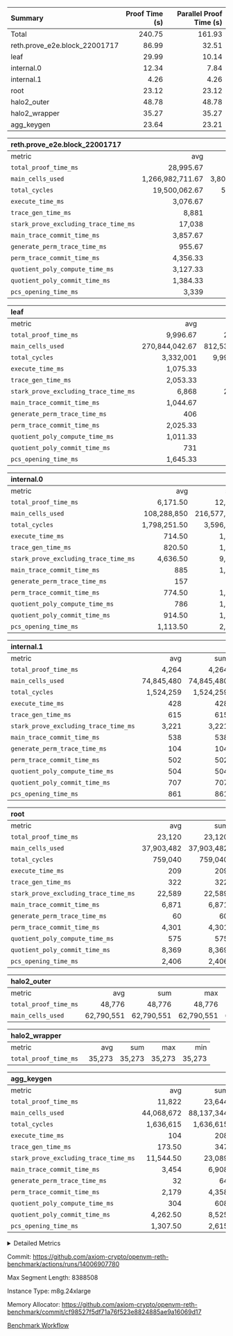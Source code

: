 | Summary | Proof Time (s) | Parallel Proof Time (s) |
|:---|---:|---:|
| Total |  240.75 |  161.93 |
| reth.prove_e2e.block_22001717 |  86.99 |  32.51 |
| leaf |  29.99 |  10.14 |
| internal.0 |  12.34 |  7.84 |
| internal.1 |  4.26 |  4.26 |
| root |  23.12 |  23.12 |
| halo2_outer |  48.78 |  48.78 |
| halo2_wrapper |  35.27 |  35.27 |
| agg_keygen |  23.64 |  23.21 |


| reth.prove_e2e.block_22001717 |||||
|:---|---:|---:|---:|---:|
|metric|avg|sum|max|min|
| `total_proof_time_ms ` |  28,995.67 |  86,987 |  32,510 |  25,946 |
| `main_cells_used     ` |  1,266,982,711.67 |  3,800,948,135 |  1,519,819,133 |  1,013,428,827 |
| `total_cycles        ` |  19,500,062.67 |  58,500,188 |  23,997,297 |  14,395,710 |
| `execute_time_ms     ` |  3,076.67 |  9,230 |  4,421 |  2,126 |
| `trace_gen_time_ms   ` |  8,881 |  26,643 |  10,231 |  7,534 |
| `stark_prove_excluding_trace_time_ms` |  17,038 |  51,114 |  18,871 |  14,385 |
| `main_trace_commit_time_ms` |  3,857.67 |  11,573 |  4,844 |  2,874 |
| `generate_perm_trace_time_ms` |  955.67 |  2,867 |  999 |  907 |
| `perm_trace_commit_time_ms` |  4,356.33 |  13,069 |  4,660 |  3,940 |
| `quotient_poly_compute_time_ms` |  3,127.33 |  9,382 |  3,953 |  2,134 |
| `quotient_poly_commit_time_ms` |  1,384.33 |  4,153 |  1,469 |  1,317 |
| `pcs_opening_time_ms ` |  3,339 |  10,017 |  3,564 |  3,143 |

| leaf |||||
|:---|---:|---:|---:|---:|
|metric|avg|sum|max|min|
| `total_proof_time_ms ` |  9,996.67 |  29,990 |  10,145 |  9,723 |
| `main_cells_used     ` |  270,844,042.67 |  812,532,128 |  280,082,622 |  252,503,681 |
| `total_cycles        ` |  3,332,001 |  9,996,003 |  3,460,524 |  3,076,775 |
| `execute_time_ms     ` |  1,075.33 |  3,226 |  1,109 |  1,011 |
| `trace_gen_time_ms   ` |  2,053.33 |  6,160 |  2,150 |  1,878 |
| `stark_prove_excluding_trace_time_ms` |  6,868 |  20,604 |  6,886 |  6,834 |
| `main_trace_commit_time_ms` |  1,044.67 |  3,134 |  1,055 |  1,025 |
| `generate_perm_trace_time_ms` |  406 |  1,218 |  411 |  401 |
| `perm_trace_commit_time_ms` |  2,025.33 |  6,076 |  2,048 |  2,010 |
| `quotient_poly_compute_time_ms` |  1,011.33 |  3,034 |  1,024 |  998 |
| `quotient_poly_commit_time_ms` |  731 |  2,193 |  741 |  721 |
| `pcs_opening_time_ms ` |  1,645.33 |  4,936 |  1,662 |  1,637 |

| internal.0 |||||
|:---|---:|---:|---:|---:|
|metric|avg|sum|max|min|
| `total_proof_time_ms ` |  6,171.50 |  12,343 |  7,839 |  4,504 |
| `main_cells_used     ` |  108,288,850 |  216,577,700 |  143,739,705 |  72,837,995 |
| `total_cycles        ` |  1,798,251.50 |  3,596,503 |  2,397,522 |  1,198,981 |
| `execute_time_ms     ` |  714.50 |  1,429 |  952 |  477 |
| `trace_gen_time_ms   ` |  820.50 |  1,641 |  1,084 |  557 |
| `stark_prove_excluding_trace_time_ms` |  4,636.50 |  9,273 |  5,803 |  3,470 |
| `main_trace_commit_time_ms` |  885 |  1,770 |  1,146 |  624 |
| `generate_perm_trace_time_ms` |  157 |  314 |  202 |  112 |
| `perm_trace_commit_time_ms` |  774.50 |  1,549 |  1,005 |  544 |
| `quotient_poly_compute_time_ms` |  786 |  1,572 |  1,010 |  562 |
| `quotient_poly_commit_time_ms` |  914.50 |  1,829 |  1,077 |  752 |
| `pcs_opening_time_ms ` |  1,113.50 |  2,227 |  1,356 |  871 |

| internal.1 |||||
|:---|---:|---:|---:|---:|
|metric|avg|sum|max|min|
| `total_proof_time_ms ` |  4,264 |  4,264 |  4,264 |  4,264 |
| `main_cells_used     ` |  74,845,480 |  74,845,480 |  74,845,480 |  74,845,480 |
| `total_cycles        ` |  1,524,259 |  1,524,259 |  1,524,259 |  1,524,259 |
| `execute_time_ms     ` |  428 |  428 |  428 |  428 |
| `trace_gen_time_ms   ` |  615 |  615 |  615 |  615 |
| `stark_prove_excluding_trace_time_ms` |  3,221 |  3,221 |  3,221 |  3,221 |
| `main_trace_commit_time_ms` |  538 |  538 |  538 |  538 |
| `generate_perm_trace_time_ms` |  104 |  104 |  104 |  104 |
| `perm_trace_commit_time_ms` |  502 |  502 |  502 |  502 |
| `quotient_poly_compute_time_ms` |  504 |  504 |  504 |  504 |
| `quotient_poly_commit_time_ms` |  707 |  707 |  707 |  707 |
| `pcs_opening_time_ms ` |  861 |  861 |  861 |  861 |

| root |||||
|:---|---:|---:|---:|---:|
|metric|avg|sum|max|min|
| `total_proof_time_ms ` |  23,120 |  23,120 |  23,120 |  23,120 |
| `main_cells_used     ` |  37,903,482 |  37,903,482 |  37,903,482 |  37,903,482 |
| `total_cycles        ` |  759,040 |  759,040 |  759,040 |  759,040 |
| `execute_time_ms     ` |  209 |  209 |  209 |  209 |
| `trace_gen_time_ms   ` |  322 |  322 |  322 |  322 |
| `stark_prove_excluding_trace_time_ms` |  22,589 |  22,589 |  22,589 |  22,589 |
| `main_trace_commit_time_ms` |  6,871 |  6,871 |  6,871 |  6,871 |
| `generate_perm_trace_time_ms` |  60 |  60 |  60 |  60 |
| `perm_trace_commit_time_ms` |  4,301 |  4,301 |  4,301 |  4,301 |
| `quotient_poly_compute_time_ms` |  575 |  575 |  575 |  575 |
| `quotient_poly_commit_time_ms` |  8,369 |  8,369 |  8,369 |  8,369 |
| `pcs_opening_time_ms ` |  2,406 |  2,406 |  2,406 |  2,406 |

| halo2_outer |||||
|:---|---:|---:|---:|---:|
|metric|avg|sum|max|min|
| `total_proof_time_ms ` |  48,776 |  48,776 |  48,776 |  48,776 |
| `main_cells_used     ` |  62,790,551 |  62,790,551 |  62,790,551 |  62,790,551 |

| halo2_wrapper |||||
|:---|---:|---:|---:|---:|
|metric|avg|sum|max|min|
| `total_proof_time_ms ` |  35,273 |  35,273 |  35,273 |  35,273 |

| agg_keygen |||||
|:---|---:|---:|---:|---:|
|metric|avg|sum|max|min|
| `total_proof_time_ms ` |  11,822 |  23,644 |  23,210 |  434 |
| `main_cells_used     ` |  44,068,672 |  88,137,344 |  87,209,273 |  928,071 |
| `total_cycles        ` |  1,636,615 |  1,636,615 |  1,636,615 |  1,636,615 |
| `execute_time_ms     ` |  104 |  208 |  208 |  0 |
| `trace_gen_time_ms   ` |  173.50 |  347 |  319 |  28 |
| `stark_prove_excluding_trace_time_ms` |  11,544.50 |  23,089 |  22,683 |  406 |
| `main_trace_commit_time_ms` |  3,454 |  6,908 |  6,857 |  51 |
| `generate_perm_trace_time_ms` |  32 |  64 |  50 |  14 |
| `perm_trace_commit_time_ms` |  2,179 |  4,358 |  4,308 |  50 |
| `quotient_poly_compute_time_ms` |  304 |  608 |  579 |  29 |
| `quotient_poly_commit_time_ms` |  4,262.50 |  8,525 |  8,467 |  58 |
| `pcs_opening_time_ms ` |  1,307.50 |  2,615 |  2,415 |  200 |



<details>
<summary>Detailed Metrics</summary>

| air_name | block_number | quotient_deg | interactions | constraints |
| --- | --- | --- | --- | --- |
| AccessAdapterAir<16> | 22001717 | 2 | 5 | 12 | 
| AccessAdapterAir<2> | 22001717 | 2 | 5 | 12 | 
| AccessAdapterAir<32> | 22001717 | 2 | 5 | 12 | 
| AccessAdapterAir<4> | 22001717 | 2 | 5 | 12 | 
| AccessAdapterAir<8> | 22001717 | 2 | 5 | 12 | 
| BitwiseOperationLookupAir<8> | 22001717 | 2 | 2 | 4 | 
| KeccakVmAir | 22001717 | 2 | 321 | 4,513 | 
| MemoryMerkleAir<8> | 22001717 | 2 | 4 | 39 | 
| PersistentBoundaryAir<8> | 22001717 | 2 | 3 | 7 | 
| PhantomAir | 22001717 | 2 | 3 | 5 | 
| Poseidon2PeripheryAir<BabyBearParameters>, 1> | 22001717 | 2 | 1 | 286 | 
| ProgramAir | 22001717 | 1 | 1 | 4 | 
| RangeTupleCheckerAir<2> | 22001717 | 1 | 1 | 4 | 
| Rv32HintStoreAir | 22001717 | 2 | 18 | 28 | 
| Sha256VmAir | 22001717 | 2 | 50 | 663 | 
| VariableRangeCheckerAir | 22001717 | 1 | 1 | 4 | 
| VmAirWrapper<Rv32BaseAluAdapterAir, BaseAluCoreAir<4, 8> | 22001717 | 2 | 20 | 37 | 
| VmAirWrapper<Rv32BaseAluAdapterAir, LessThanCoreAir<4, 8> | 22001717 | 2 | 18 | 40 | 
| VmAirWrapper<Rv32BaseAluAdapterAir, ShiftCoreAir<4, 8> | 22001717 | 2 | 24 | 91 | 
| VmAirWrapper<Rv32BranchAdapterAir, BranchEqualCoreAir<4> | 22001717 | 2 | 11 | 20 | 
| VmAirWrapper<Rv32BranchAdapterAir, BranchLessThanCoreAir<4, 8> | 22001717 | 2 | 13 | 35 | 
| VmAirWrapper<Rv32CondRdWriteAdapterAir, Rv32JalLuiCoreAir> | 22001717 | 2 | 10 | 18 | 
| VmAirWrapper<Rv32HeapAdapterAir<2, 32, 32>, BaseAluCoreAir<32, 8> | 22001717 | 2 | 61 | 126 | 
| VmAirWrapper<Rv32HeapAdapterAir<2, 32, 32>, LessThanCoreAir<32, 8> | 22001717 | 2 | 31 | 129 | 
| VmAirWrapper<Rv32HeapAdapterAir<2, 32, 32>, MultiplicationCoreAir<32, 8> | 22001717 | 2 | 61 | 57 | 
| VmAirWrapper<Rv32HeapAdapterAir<2, 32, 32>, ShiftCoreAir<32, 8> | 22001717 | 2 | 79 | 2,161 | 
| VmAirWrapper<Rv32HeapBranchAdapterAir<2, 32>, BranchEqualCoreAir<32> | 22001717 | 2 | 20 | 55 | 
| VmAirWrapper<Rv32HeapBranchAdapterAir<2, 32>, BranchLessThanCoreAir<32, 8> | 22001717 | 2 | 22 | 126 | 
| VmAirWrapper<Rv32IsEqualModAdapterAir<2, 1, 32, 32>, ModularIsEqualCoreAir<32, 4, 8> | 22001717 | 2 | 25 | 225 | 
| VmAirWrapper<Rv32IsEqualModAdapterAir<2, 3, 16, 48>, ModularIsEqualCoreAir<48, 4, 8> | 22001717 | 2 | 41 | 333 | 
| VmAirWrapper<Rv32JalrAdapterAir, Rv32JalrCoreAir> | 22001717 | 2 | 16 | 20 | 
| VmAirWrapper<Rv32LoadStoreAdapterAir, LoadSignExtendCoreAir<4, 8> | 22001717 | 2 | 18 | 33 | 
| VmAirWrapper<Rv32LoadStoreAdapterAir, LoadStoreCoreAir<4> | 22001717 | 2 | 17 | 40 | 
| VmAirWrapper<Rv32MultAdapterAir, DivRemCoreAir<4, 8> | 22001717 | 2 | 25 | 84 | 
| VmAirWrapper<Rv32MultAdapterAir, MulHCoreAir<4, 8> | 22001717 | 2 | 24 | 31 | 
| VmAirWrapper<Rv32MultAdapterAir, MultiplicationCoreAir<4, 8> | 22001717 | 2 | 19 | 19 | 
| VmAirWrapper<Rv32RdWriteAdapterAir, Rv32AuipcCoreAir> | 22001717 | 2 | 12 | 14 | 
| VmAirWrapper<Rv32VecHeapAdapterAir<1, 2, 2, 32, 32>, FieldExpressionCoreAir> | 22001717 | 2 | 415 | 480 | 
| VmAirWrapper<Rv32VecHeapAdapterAir<1, 6, 6, 16, 16>, FieldExpressionCoreAir> | 22001717 | 2 | 832 | 921 | 
| VmAirWrapper<Rv32VecHeapAdapterAir<2, 1, 1, 32, 32>, FieldExpressionCoreAir> | 22001717 | 2 | 158 | 190 | 
| VmAirWrapper<Rv32VecHeapAdapterAir<2, 2, 2, 32, 32>, FieldExpressionCoreAir> | 22001717 | 2 | 428 | 457 | 
| VmAirWrapper<Rv32VecHeapAdapterAir<2, 3, 3, 16, 16>, FieldExpressionCoreAir> | 22001717 | 2 | 246 | 288 | 
| VmAirWrapper<Rv32VecHeapAdapterAir<2, 6, 6, 16, 16>, FieldExpressionCoreAir> | 22001717 | 2 | 668 | 701 | 
| VmConnectorAir | 22001717 | 2 | 5 | 11 | 

| block_number | execute_time_ms |
| --- | --- |
| 22001717 | 212 | 

| group | air_name | block_number | rows | quotient_deg | prep_cols | perm_cols | main_cols | interactions | constraints | cells |
| --- | --- | --- | --- | --- | --- | --- | --- | --- | --- | --- |
| agg_keygen | AccessAdapterAir<16> | 22001717 |  | 2 |  |  |  | 5 | 12 |  | 
| agg_keygen | AccessAdapterAir<2> | 22001717 | 524,288 | 8 |  | 16 | 11 | 5 | 12 | 14,155,776 | 
| agg_keygen | AccessAdapterAir<32> | 22001717 |  | 2 |  |  |  | 5 | 12 |  | 
| agg_keygen | AccessAdapterAir<4> | 22001717 | 262,144 | 8 |  | 16 | 13 | 5 | 12 | 7,602,176 | 
| agg_keygen | AccessAdapterAir<8> | 22001717 | 8,192 | 8 |  | 16 | 17 | 5 | 12 | 270,336 | 
| agg_keygen | BitwiseOperationLookupAir<8> | 22001717 |  | 2 |  |  |  | 2 | 4 |  | 
| agg_keygen | FriReducedOpeningAir | 22001717 | 524,288 | 8 |  | 84 | 27 | 39 | 71 | 58,195,968 | 
| agg_keygen | JalRangeCheckAir | 22001717 | 65,536 | 8 |  | 28 | 12 | 9 | 14 | 2,621,440 | 
| agg_keygen | MemoryMerkleAir<8> | 22001717 |  | 2 |  |  |  | 4 | 39 |  | 
| agg_keygen | NativePoseidon2Air<BabyBearParameters>, 1> | 22001717 | 65,536 | 8 |  | 312 | 398 | 136 | 572 | 46,530,560 | 
| agg_keygen | PersistentBoundaryAir<8> | 22001717 |  | 2 |  |  |  | 3 | 7 |  | 
| agg_keygen | PhantomAir | 22001717 | 32,768 | 4 |  | 12 | 6 | 3 | 5 | 589,824 | 
| agg_keygen | Poseidon2PeripheryAir<BabyBearParameters>, 1> | 22001717 |  | 2 |  |  |  | 1 | 286 |  | 
| agg_keygen | ProgramAir | 22001717 | 131,072 | 1 |  | 8 | 10 | 1 | 4 | 2,359,296 | 
| agg_keygen | RangeTupleCheckerAir<2> | 22001717 |  | 1 |  |  |  | 1 | 4 |  | 
| agg_keygen | Rv32HintStoreAir | 22001717 |  | 2 |  |  |  | 18 | 28 |  | 
| agg_keygen | VariableRangeCheckerAir | 22001717 | 262,144 | 1 | 2 | 8 | 1 | 1 | 4 | 2,359,296 | 
| agg_keygen | VmAirWrapper<AluNativeAdapterAir, FieldArithmeticCoreAir> | 22001717 | 1,048,576 | 8 |  | 36 | 29 | 15 | 27 | 68,157,440 | 
| agg_keygen | VmAirWrapper<BranchNativeAdapterAir, BranchEqualCoreAir<1> | 22001717 | 262,144 | 8 |  | 28 | 23 | 11 | 25 | 13,369,344 | 
| agg_keygen | VmAirWrapper<NativeAdapterAir<2, 0>, PublicValuesCoreAir> | 22001717 | 64 | 8 |  | 28 | 27 | 11 | 30 | 3,520 | 
| agg_keygen | VmAirWrapper<NativeLoadStoreAdapterAir<1>, NativeLoadStoreCoreAir<1> | 22001717 | 524,288 | 8 |  | 40 | 21 | 15 | 20 | 31,981,568 | 
| agg_keygen | VmAirWrapper<NativeLoadStoreAdapterAir<4>, NativeLoadStoreCoreAir<4> | 22001717 | 131,072 | 8 |  | 40 | 27 | 15 | 20 | 8,781,824 | 
| agg_keygen | VmAirWrapper<NativeVectorizedAdapterAir<4>, FieldExtensionCoreAir> | 22001717 | 131,072 | 8 |  | 36 | 38 | 15 | 27 | 9,699,328 | 
| agg_keygen | VmAirWrapper<Rv32BaseAluAdapterAir, BaseAluCoreAir<4, 8> | 22001717 |  | 2 |  |  |  | 20 | 37 |  | 
| agg_keygen | VmAirWrapper<Rv32BaseAluAdapterAir, LessThanCoreAir<4, 8> | 22001717 |  | 2 |  |  |  | 18 | 40 |  | 
| agg_keygen | VmAirWrapper<Rv32BaseAluAdapterAir, ShiftCoreAir<4, 8> | 22001717 |  | 2 |  |  |  | 24 | 91 |  | 
| agg_keygen | VmAirWrapper<Rv32BranchAdapterAir, BranchEqualCoreAir<4> | 22001717 |  | 2 |  |  |  | 11 | 20 |  | 
| agg_keygen | VmAirWrapper<Rv32BranchAdapterAir, BranchLessThanCoreAir<4, 8> | 22001717 |  | 2 |  |  |  | 13 | 35 |  | 
| agg_keygen | VmAirWrapper<Rv32CondRdWriteAdapterAir, Rv32JalLuiCoreAir> | 22001717 |  | 2 |  |  |  | 10 | 18 |  | 
| agg_keygen | VmAirWrapper<Rv32JalrAdapterAir, Rv32JalrCoreAir> | 22001717 |  | 2 |  |  |  | 16 | 20 |  | 
| agg_keygen | VmAirWrapper<Rv32LoadStoreAdapterAir, LoadSignExtendCoreAir<4, 8> | 22001717 |  | 2 |  |  |  | 18 | 33 |  | 
| agg_keygen | VmAirWrapper<Rv32LoadStoreAdapterAir, LoadStoreCoreAir<4> | 22001717 |  | 2 |  |  |  | 17 | 40 |  | 
| agg_keygen | VmAirWrapper<Rv32MultAdapterAir, DivRemCoreAir<4, 8> | 22001717 |  | 2 |  |  |  | 25 | 84 |  | 
| agg_keygen | VmAirWrapper<Rv32MultAdapterAir, MulHCoreAir<4, 8> | 22001717 |  | 2 |  |  |  | 24 | 31 |  | 
| agg_keygen | VmAirWrapper<Rv32MultAdapterAir, MultiplicationCoreAir<4, 8> | 22001717 |  | 2 |  |  |  | 19 | 19 |  | 
| agg_keygen | VmAirWrapper<Rv32RdWriteAdapterAir, Rv32AuipcCoreAir> | 22001717 |  | 2 |  |  |  | 12 | 14 |  | 
| agg_keygen | VmConnectorAir | 22001717 | 2 | 8 | 1 | 16 | 5 | 5 | 11 | 42 | 
| agg_keygen | VolatileBoundaryAir | 22001717 | 131,072 | 8 |  | 20 | 12 | 7 | 19 | 4,194,304 | 

| group | air_name | block_number | idx | rows | prep_cols | perm_cols | main_cols | cells |
| --- | --- | --- | --- | --- | --- | --- | --- | --- |
| internal.0 | AccessAdapterAir<2> | 22001717 | 0 | 1,048,576 |  | 12 | 11 | 24,117,248 | 
| internal.0 | AccessAdapterAir<2> | 22001717 | 1 | 524,288 |  | 12 | 11 | 12,058,624 | 
| internal.0 | AccessAdapterAir<4> | 22001717 | 0 | 262,144 |  | 12 | 13 | 6,553,600 | 
| internal.0 | AccessAdapterAir<4> | 22001717 | 1 | 262,144 |  | 12 | 13 | 6,553,600 | 
| internal.0 | AccessAdapterAir<8> | 22001717 | 0 | 8,192 |  | 12 | 17 | 237,568 | 
| internal.0 | AccessAdapterAir<8> | 22001717 | 1 | 4,096 |  | 12 | 17 | 118,784 | 
| internal.0 | FriReducedOpeningAir | 22001717 | 0 | 1,048,576 |  | 44 | 27 | 74,448,896 | 
| internal.0 | FriReducedOpeningAir | 22001717 | 1 | 524,288 |  | 44 | 27 | 37,224,448 | 
| internal.0 | JalRangeCheckAir | 22001717 | 0 | 131,072 |  | 16 | 12 | 3,670,016 | 
| internal.0 | JalRangeCheckAir | 22001717 | 1 | 65,536 |  | 16 | 12 | 1,835,008 | 
| internal.0 | NativePoseidon2Air<BabyBearParameters>, 1> | 22001717 | 0 | 262,144 |  | 160 | 398 | 146,276,352 | 
| internal.0 | NativePoseidon2Air<BabyBearParameters>, 1> | 22001717 | 1 | 131,072 |  | 160 | 398 | 73,138,176 | 
| internal.0 | PhantomAir | 22001717 | 0 | 65,536 |  | 8 | 6 | 917,504 | 
| internal.0 | PhantomAir | 22001717 | 1 | 32,768 |  | 8 | 6 | 458,752 | 
| internal.0 | ProgramAir | 22001717 | 0 | 131,072 |  | 8 | 10 | 2,359,296 | 
| internal.0 | ProgramAir | 22001717 | 1 | 131,072 |  | 8 | 10 | 2,359,296 | 
| internal.0 | VariableRangeCheckerAir | 22001717 | 0 | 262,144 | 2 | 8 | 1 | 2,359,296 | 
| internal.0 | VariableRangeCheckerAir | 22001717 | 1 | 262,144 | 2 | 8 | 1 | 2,359,296 | 
| internal.0 | VmAirWrapper<AluNativeAdapterAir, FieldArithmeticCoreAir> | 22001717 | 0 | 2,097,152 |  | 20 | 29 | 102,760,448 | 
| internal.0 | VmAirWrapper<AluNativeAdapterAir, FieldArithmeticCoreAir> | 22001717 | 1 | 1,048,576 |  | 20 | 29 | 51,380,224 | 
| internal.0 | VmAirWrapper<BranchNativeAdapterAir, BranchEqualCoreAir<1> | 22001717 | 0 | 262,144 |  | 16 | 23 | 10,223,616 | 
| internal.0 | VmAirWrapper<BranchNativeAdapterAir, BranchEqualCoreAir<1> | 22001717 | 1 | 131,072 |  | 16 | 23 | 5,111,808 | 
| internal.0 | VmAirWrapper<NativeAdapterAir<2, 0>, PublicValuesCoreAir> | 22001717 | 0 | 64 |  | 16 | 23 | 2,496 | 
| internal.0 | VmAirWrapper<NativeAdapterAir<2, 0>, PublicValuesCoreAir> | 22001717 | 1 | 64 |  | 16 | 23 | 2,496 | 
| internal.0 | VmAirWrapper<NativeLoadStoreAdapterAir<1>, NativeLoadStoreCoreAir<1> | 22001717 | 0 | 524,288 |  | 24 | 21 | 23,592,960 | 
| internal.0 | VmAirWrapper<NativeLoadStoreAdapterAir<1>, NativeLoadStoreCoreAir<1> | 22001717 | 1 | 262,144 |  | 24 | 21 | 11,796,480 | 
| internal.0 | VmAirWrapper<NativeLoadStoreAdapterAir<4>, NativeLoadStoreCoreAir<4> | 22001717 | 0 | 262,144 |  | 24 | 27 | 13,369,344 | 
| internal.0 | VmAirWrapper<NativeLoadStoreAdapterAir<4>, NativeLoadStoreCoreAir<4> | 22001717 | 1 | 131,072 |  | 24 | 27 | 6,684,672 | 
| internal.0 | VmAirWrapper<NativeVectorizedAdapterAir<4>, FieldExtensionCoreAir> | 22001717 | 0 | 262,144 |  | 20 | 38 | 15,204,352 | 
| internal.0 | VmAirWrapper<NativeVectorizedAdapterAir<4>, FieldExtensionCoreAir> | 22001717 | 1 | 131,072 |  | 20 | 38 | 7,602,176 | 
| internal.0 | VmConnectorAir | 22001717 | 0 | 2 | 1 | 12 | 5 | 34 | 
| internal.0 | VmConnectorAir | 22001717 | 1 | 2 | 1 | 12 | 5 | 34 | 
| internal.0 | VolatileBoundaryAir | 22001717 | 0 | 262,144 |  | 12 | 12 | 6,291,456 | 
| internal.0 | VolatileBoundaryAir | 22001717 | 1 | 262,144 |  | 12 | 12 | 6,291,456 | 
| internal.1 | AccessAdapterAir<2> | 22001717 | 2 | 524,288 |  | 12 | 11 | 12,058,624 | 
| internal.1 | AccessAdapterAir<4> | 22001717 | 2 | 262,144 |  | 12 | 13 | 6,553,600 | 
| internal.1 | AccessAdapterAir<8> | 22001717 | 2 | 8,192 |  | 12 | 17 | 237,568 | 
| internal.1 | FriReducedOpeningAir | 22001717 | 2 | 262,144 |  | 44 | 27 | 18,612,224 | 
| internal.1 | JalRangeCheckAir | 22001717 | 2 | 65,536 |  | 16 | 12 | 1,835,008 | 
| internal.1 | NativePoseidon2Air<BabyBearParameters>, 1> | 22001717 | 2 | 65,536 |  | 160 | 398 | 36,569,088 | 
| internal.1 | PhantomAir | 22001717 | 2 | 16,384 |  | 8 | 6 | 229,376 | 
| internal.1 | ProgramAir | 22001717 | 2 | 131,072 |  | 8 | 10 | 2,359,296 | 
| internal.1 | VariableRangeCheckerAir | 22001717 | 2 | 262,144 | 2 | 8 | 1 | 2,359,296 | 
| internal.1 | VmAirWrapper<AluNativeAdapterAir, FieldArithmeticCoreAir> | 22001717 | 2 | 1,048,576 |  | 20 | 29 | 51,380,224 | 
| internal.1 | VmAirWrapper<BranchNativeAdapterAir, BranchEqualCoreAir<1> | 22001717 | 2 | 262,144 |  | 16 | 23 | 10,223,616 | 
| internal.1 | VmAirWrapper<NativeAdapterAir<2, 0>, PublicValuesCoreAir> | 22001717 | 2 | 64 |  | 16 | 23 | 2,496 | 
| internal.1 | VmAirWrapper<NativeLoadStoreAdapterAir<1>, NativeLoadStoreCoreAir<1> | 22001717 | 2 | 524,288 |  | 24 | 21 | 23,592,960 | 
| internal.1 | VmAirWrapper<NativeLoadStoreAdapterAir<4>, NativeLoadStoreCoreAir<4> | 22001717 | 2 | 131,072 |  | 24 | 27 | 6,684,672 | 
| internal.1 | VmAirWrapper<NativeVectorizedAdapterAir<4>, FieldExtensionCoreAir> | 22001717 | 2 | 131,072 |  | 20 | 38 | 7,602,176 | 
| internal.1 | VmConnectorAir | 22001717 | 2 | 2 | 1 | 12 | 5 | 34 | 
| internal.1 | VolatileBoundaryAir | 22001717 | 2 | 262,144 |  | 12 | 12 | 6,291,456 | 
| leaf | AccessAdapterAir<2> | 22001717 | 0 | 2,097,152 |  | 16 | 11 | 56,623,104 | 
| leaf | AccessAdapterAir<2> | 22001717 | 1 | 2,097,152 |  | 16 | 11 | 56,623,104 | 
| leaf | AccessAdapterAir<2> | 22001717 | 2 | 2,097,152 |  | 16 | 11 | 56,623,104 | 
| leaf | AccessAdapterAir<4> | 22001717 | 0 | 1,048,576 |  | 16 | 13 | 30,408,704 | 
| leaf | AccessAdapterAir<4> | 22001717 | 1 | 1,048,576 |  | 16 | 13 | 30,408,704 | 
| leaf | AccessAdapterAir<4> | 22001717 | 2 | 1,048,576 |  | 16 | 13 | 30,408,704 | 
| leaf | AccessAdapterAir<8> | 22001717 | 0 | 32,768 |  | 16 | 17 | 1,081,344 | 
| leaf | AccessAdapterAir<8> | 22001717 | 1 | 32,768 |  | 16 | 17 | 1,081,344 | 
| leaf | AccessAdapterAir<8> | 22001717 | 2 | 32,768 |  | 16 | 17 | 1,081,344 | 
| leaf | FriReducedOpeningAir | 22001717 | 0 | 4,194,304 |  | 84 | 27 | 465,567,744 | 
| leaf | FriReducedOpeningAir | 22001717 | 1 | 4,194,304 |  | 84 | 27 | 465,567,744 | 
| leaf | FriReducedOpeningAir | 22001717 | 2 | 4,194,304 |  | 84 | 27 | 465,567,744 | 
| leaf | JalRangeCheckAir | 22001717 | 0 | 65,536 |  | 28 | 12 | 2,621,440 | 
| leaf | JalRangeCheckAir | 22001717 | 1 | 65,536 |  | 28 | 12 | 2,621,440 | 
| leaf | JalRangeCheckAir | 22001717 | 2 | 65,536 |  | 28 | 12 | 2,621,440 | 
| leaf | NativePoseidon2Air<BabyBearParameters>, 1> | 22001717 | 0 | 262,144 |  | 312 | 398 | 186,122,240 | 
| leaf | NativePoseidon2Air<BabyBearParameters>, 1> | 22001717 | 1 | 262,144 |  | 312 | 398 | 186,122,240 | 
| leaf | NativePoseidon2Air<BabyBearParameters>, 1> | 22001717 | 2 | 262,144 |  | 312 | 398 | 186,122,240 | 
| leaf | PhantomAir | 22001717 | 0 | 32,768 |  | 12 | 6 | 589,824 | 
| leaf | PhantomAir | 22001717 | 1 | 32,768 |  | 12 | 6 | 589,824 | 
| leaf | PhantomAir | 22001717 | 2 | 32,768 |  | 12 | 6 | 589,824 | 
| leaf | ProgramAir | 22001717 | 0 | 2,097,152 |  | 8 | 10 | 37,748,736 | 
| leaf | ProgramAir | 22001717 | 1 | 2,097,152 |  | 8 | 10 | 37,748,736 | 
| leaf | ProgramAir | 22001717 | 2 | 2,097,152 |  | 8 | 10 | 37,748,736 | 
| leaf | VariableRangeCheckerAir | 22001717 | 0 | 262,144 | 2 | 8 | 1 | 2,359,296 | 
| leaf | VariableRangeCheckerAir | 22001717 | 1 | 262,144 | 2 | 8 | 1 | 2,359,296 | 
| leaf | VariableRangeCheckerAir | 22001717 | 2 | 262,144 | 2 | 8 | 1 | 2,359,296 | 
| leaf | VmAirWrapper<AluNativeAdapterAir, FieldArithmeticCoreAir> | 22001717 | 0 | 2,097,152 |  | 36 | 29 | 136,314,880 | 
| leaf | VmAirWrapper<AluNativeAdapterAir, FieldArithmeticCoreAir> | 22001717 | 1 | 2,097,152 |  | 36 | 29 | 136,314,880 | 
| leaf | VmAirWrapper<AluNativeAdapterAir, FieldArithmeticCoreAir> | 22001717 | 2 | 2,097,152 |  | 36 | 29 | 136,314,880 | 
| leaf | VmAirWrapper<BranchNativeAdapterAir, BranchEqualCoreAir<1> | 22001717 | 0 | 524,288 |  | 28 | 23 | 26,738,688 | 
| leaf | VmAirWrapper<BranchNativeAdapterAir, BranchEqualCoreAir<1> | 22001717 | 1 | 524,288 |  | 28 | 23 | 26,738,688 | 
| leaf | VmAirWrapper<BranchNativeAdapterAir, BranchEqualCoreAir<1> | 22001717 | 2 | 524,288 |  | 28 | 23 | 26,738,688 | 
| leaf | VmAirWrapper<NativeAdapterAir<2, 0>, PublicValuesCoreAir> | 22001717 | 0 | 64 |  | 28 | 27 | 3,520 | 
| leaf | VmAirWrapper<NativeAdapterAir<2, 0>, PublicValuesCoreAir> | 22001717 | 1 | 64 |  | 28 | 27 | 3,520 | 
| leaf | VmAirWrapper<NativeAdapterAir<2, 0>, PublicValuesCoreAir> | 22001717 | 2 | 64 |  | 28 | 27 | 3,520 | 
| leaf | VmAirWrapper<NativeLoadStoreAdapterAir<1>, NativeLoadStoreCoreAir<1> | 22001717 | 0 | 1,048,576 |  | 40 | 21 | 63,963,136 | 
| leaf | VmAirWrapper<NativeLoadStoreAdapterAir<1>, NativeLoadStoreCoreAir<1> | 22001717 | 1 | 1,048,576 |  | 40 | 21 | 63,963,136 | 
| leaf | VmAirWrapper<NativeLoadStoreAdapterAir<1>, NativeLoadStoreCoreAir<1> | 22001717 | 2 | 1,048,576 |  | 40 | 21 | 63,963,136 | 
| leaf | VmAirWrapper<NativeLoadStoreAdapterAir<4>, NativeLoadStoreCoreAir<4> | 22001717 | 0 | 262,144 |  | 40 | 27 | 17,563,648 | 
| leaf | VmAirWrapper<NativeLoadStoreAdapterAir<4>, NativeLoadStoreCoreAir<4> | 22001717 | 1 | 262,144 |  | 40 | 27 | 17,563,648 | 
| leaf | VmAirWrapper<NativeLoadStoreAdapterAir<4>, NativeLoadStoreCoreAir<4> | 22001717 | 2 | 262,144 |  | 40 | 27 | 17,563,648 | 
| leaf | VmAirWrapper<NativeVectorizedAdapterAir<4>, FieldExtensionCoreAir> | 22001717 | 0 | 262,144 |  | 36 | 38 | 19,398,656 | 
| leaf | VmAirWrapper<NativeVectorizedAdapterAir<4>, FieldExtensionCoreAir> | 22001717 | 1 | 524,288 |  | 36 | 38 | 38,797,312 | 
| leaf | VmAirWrapper<NativeVectorizedAdapterAir<4>, FieldExtensionCoreAir> | 22001717 | 2 | 524,288 |  | 36 | 38 | 38,797,312 | 
| leaf | VmConnectorAir | 22001717 | 0 | 2 | 1 | 16 | 5 | 42 | 
| leaf | VmConnectorAir | 22001717 | 1 | 2 | 1 | 16 | 5 | 42 | 
| leaf | VmConnectorAir | 22001717 | 2 | 2 | 1 | 16 | 5 | 42 | 
| leaf | VolatileBoundaryAir | 22001717 | 0 | 1,048,576 |  | 20 | 12 | 33,554,432 | 
| leaf | VolatileBoundaryAir | 22001717 | 1 | 1,048,576 |  | 20 | 12 | 33,554,432 | 
| leaf | VolatileBoundaryAir | 22001717 | 2 | 1,048,576 |  | 20 | 12 | 33,554,432 | 
| root | AccessAdapterAir<2> | 22001717 | 0 | 262,144 |  | 8 | 11 | 4,980,736 | 
| root | AccessAdapterAir<4> | 22001717 | 0 | 131,072 |  | 8 | 13 | 2,752,512 | 
| root | AccessAdapterAir<8> | 22001717 | 0 | 4,096 |  | 8 | 17 | 102,400 | 
| root | FriReducedOpeningAir | 22001717 | 0 | 131,072 |  | 24 | 27 | 6,684,672 | 
| root | JalRangeCheckAir | 22001717 | 0 | 32,768 |  | 12 | 12 | 786,432 | 
| root | NativePoseidon2Air<BabyBearParameters>, 1> | 22001717 | 0 | 32,768 |  | 84 | 398 | 15,794,176 | 
| root | PhantomAir | 22001717 | 0 | 8,192 |  | 8 | 6 | 114,688 | 
| root | ProgramAir | 22001717 | 0 | 131,072 |  | 8 | 10 | 2,359,296 | 
| root | VariableRangeCheckerAir | 22001717 | 0 | 262,144 | 2 | 8 | 1 | 2,359,296 | 
| root | VmAirWrapper<AluNativeAdapterAir, FieldArithmeticCoreAir> | 22001717 | 0 | 524,288 |  | 12 | 29 | 21,495,808 | 
| root | VmAirWrapper<BranchNativeAdapterAir, BranchEqualCoreAir<1> | 22001717 | 0 | 131,072 |  | 12 | 23 | 4,587,520 | 
| root | VmAirWrapper<NativeAdapterAir<2, 0>, PublicValuesCoreAir> | 22001717 | 0 | 64 |  | 12 | 22 | 2,176 | 
| root | VmAirWrapper<NativeLoadStoreAdapterAir<1>, NativeLoadStoreCoreAir<1> | 22001717 | 0 | 262,144 |  | 16 | 21 | 9,699,328 | 
| root | VmAirWrapper<NativeLoadStoreAdapterAir<4>, NativeLoadStoreCoreAir<4> | 22001717 | 0 | 65,536 |  | 16 | 27 | 2,818,048 | 
| root | VmAirWrapper<NativeVectorizedAdapterAir<4>, FieldExtensionCoreAir> | 22001717 | 0 | 65,536 |  | 12 | 38 | 3,276,800 | 
| root | VmConnectorAir | 22001717 | 0 | 2 | 1 | 8 | 5 | 26 | 
| root | VolatileBoundaryAir | 22001717 | 0 | 131,072 |  | 8 | 12 | 2,621,440 | 

| group | air_name | block_number | segment | rows | prep_cols | perm_cols | main_cols | cells |
| --- | --- | --- | --- | --- | --- | --- | --- | --- |
| agg_keygen | AccessAdapterAir<16> | 22001717 | 0 | 1 |  | 16 | 25 | 41 | 
| agg_keygen | AccessAdapterAir<2> | 22001717 | 0 | 1 |  | 16 | 11 | 27 | 
| agg_keygen | AccessAdapterAir<32> | 22001717 | 0 | 1 |  | 16 | 41 | 57 | 
| agg_keygen | AccessAdapterAir<4> | 22001717 | 0 | 1 |  | 16 | 13 | 29 | 
| agg_keygen | AccessAdapterAir<8> | 22001717 | 0 | 1 |  | 16 | 17 | 33 | 
| agg_keygen | BitwiseOperationLookupAir<8> | 22001717 | 0 | 65,536 | 3 | 8 | 2 | 655,360 | 
| agg_keygen | MemoryMerkleAir<8> | 22001717 | 0 | 64 |  | 16 | 32 | 3,072 | 
| agg_keygen | PersistentBoundaryAir<8> | 22001717 | 0 | 1 |  | 12 | 20 | 32 | 
| agg_keygen | PhantomAir | 22001717 | 0 | 1 |  | 12 | 6 | 18 | 
| agg_keygen | Poseidon2PeripheryAir<BabyBearParameters>, 1> | 22001717 | 0 | 32 |  | 8 | 300 | 9,856 | 
| agg_keygen | ProgramAir | 22001717 | 0 | 1 |  | 8 | 10 | 18 | 
| agg_keygen | RangeTupleCheckerAir<2> | 22001717 | 0 | 524,288 | 2 | 8 | 1 | 4,718,592 | 
| agg_keygen | Rv32HintStoreAir | 22001717 | 0 | 1 |  | 44 | 32 | 76 | 
| agg_keygen | VariableRangeCheckerAir | 22001717 | 0 | 262,144 | 2 | 8 | 1 | 2,359,296 | 
| agg_keygen | VmAirWrapper<Rv32BaseAluAdapterAir, BaseAluCoreAir<4, 8> | 22001717 | 0 | 1 |  | 52 | 36 | 88 | 
| agg_keygen | VmAirWrapper<Rv32BaseAluAdapterAir, LessThanCoreAir<4, 8> | 22001717 | 0 | 1 |  | 40 | 37 | 77 | 
| agg_keygen | VmAirWrapper<Rv32BaseAluAdapterAir, ShiftCoreAir<4, 8> | 22001717 | 0 | 1 |  | 52 | 53 | 105 | 
| agg_keygen | VmAirWrapper<Rv32BranchAdapterAir, BranchEqualCoreAir<4> | 22001717 | 0 | 1 |  | 28 | 26 | 54 | 
| agg_keygen | VmAirWrapper<Rv32BranchAdapterAir, BranchLessThanCoreAir<4, 8> | 22001717 | 0 | 1 |  | 32 | 32 | 64 | 
| agg_keygen | VmAirWrapper<Rv32CondRdWriteAdapterAir, Rv32JalLuiCoreAir> | 22001717 | 0 | 1 |  | 28 | 18 | 46 | 
| agg_keygen | VmAirWrapper<Rv32JalrAdapterAir, Rv32JalrCoreAir> | 22001717 | 0 | 1 |  | 36 | 28 | 64 | 
| agg_keygen | VmAirWrapper<Rv32LoadStoreAdapterAir, LoadSignExtendCoreAir<4, 8> | 22001717 | 0 | 1 |  | 52 | 36 | 88 | 
| agg_keygen | VmAirWrapper<Rv32LoadStoreAdapterAir, LoadStoreCoreAir<4> | 22001717 | 0 | 1 |  | 52 | 41 | 93 | 
| agg_keygen | VmAirWrapper<Rv32MultAdapterAir, DivRemCoreAir<4, 8> | 22001717 | 0 | 1 |  | 72 | 59 | 131 | 
| agg_keygen | VmAirWrapper<Rv32MultAdapterAir, MulHCoreAir<4, 8> | 22001717 | 0 | 1 |  | 72 | 39 | 111 | 
| agg_keygen | VmAirWrapper<Rv32MultAdapterAir, MultiplicationCoreAir<4, 8> | 22001717 | 0 | 1 |  | 52 | 31 | 83 | 
| agg_keygen | VmAirWrapper<Rv32RdWriteAdapterAir, Rv32AuipcCoreAir> | 22001717 | 0 | 1 |  | 28 | 20 | 48 | 
| agg_keygen | VmConnectorAir | 22001717 | 0 | 2 | 1 | 16 | 5 | 42 | 
| reth.prove_e2e.block_22001717 | AccessAdapterAir<16> | 22001717 | 0 | 64 |  | 16 | 25 | 2,624 | 
| reth.prove_e2e.block_22001717 | AccessAdapterAir<16> | 22001717 | 1 | 524,288 |  | 16 | 25 | 21,495,808 | 
| reth.prove_e2e.block_22001717 | AccessAdapterAir<16> | 22001717 | 2 | 131,072 |  | 16 | 25 | 5,373,952 | 
| reth.prove_e2e.block_22001717 | AccessAdapterAir<2> | 22001717 | 1 | 512 |  | 16 | 11 | 13,824 | 
| reth.prove_e2e.block_22001717 | AccessAdapterAir<2> | 22001717 | 2 | 131,072 |  | 16 | 11 | 3,538,944 | 
| reth.prove_e2e.block_22001717 | AccessAdapterAir<32> | 22001717 | 0 | 32 |  | 16 | 41 | 1,824 | 
| reth.prove_e2e.block_22001717 | AccessAdapterAir<32> | 22001717 | 1 | 262,144 |  | 16 | 41 | 14,942,208 | 
| reth.prove_e2e.block_22001717 | AccessAdapterAir<32> | 22001717 | 2 | 65,536 |  | 16 | 41 | 3,735,552 | 
| reth.prove_e2e.block_22001717 | AccessAdapterAir<4> | 22001717 | 0 | 64 |  | 16 | 13 | 1,856 | 
| reth.prove_e2e.block_22001717 | AccessAdapterAir<4> | 22001717 | 1 | 256 |  | 16 | 13 | 7,424 | 
| reth.prove_e2e.block_22001717 | AccessAdapterAir<4> | 22001717 | 2 | 65,536 |  | 16 | 13 | 1,900,544 | 
| reth.prove_e2e.block_22001717 | AccessAdapterAir<8> | 22001717 | 0 | 1,048,576 |  | 16 | 17 | 34,603,008 | 
| reth.prove_e2e.block_22001717 | AccessAdapterAir<8> | 22001717 | 1 | 2,097,152 |  | 16 | 17 | 69,206,016 | 
| reth.prove_e2e.block_22001717 | AccessAdapterAir<8> | 22001717 | 2 | 1,048,576 |  | 16 | 17 | 34,603,008 | 
| reth.prove_e2e.block_22001717 | BitwiseOperationLookupAir<8> | 22001717 | 0 | 65,536 | 3 | 8 | 2 | 655,360 | 
| reth.prove_e2e.block_22001717 | BitwiseOperationLookupAir<8> | 22001717 | 1 | 65,536 | 3 | 8 | 2 | 655,360 | 
| reth.prove_e2e.block_22001717 | BitwiseOperationLookupAir<8> | 22001717 | 2 | 65,536 | 3 | 8 | 2 | 655,360 | 
| reth.prove_e2e.block_22001717 | KeccakVmAir | 22001717 | 0 | 1 |  | 1,056 | 3,163 | 4,219 | 
| reth.prove_e2e.block_22001717 | KeccakVmAir | 22001717 | 1 | 131,072 |  | 1,056 | 3,163 | 552,992,768 | 
| reth.prove_e2e.block_22001717 | KeccakVmAir | 22001717 | 2 | 262,144 |  | 1,056 | 3,163 | 1,105,985,536 | 
| reth.prove_e2e.block_22001717 | MemoryMerkleAir<8> | 22001717 | 0 | 1,048,576 |  | 16 | 32 | 50,331,648 | 
| reth.prove_e2e.block_22001717 | MemoryMerkleAir<8> | 22001717 | 1 | 1,048,576 |  | 16 | 32 | 50,331,648 | 
| reth.prove_e2e.block_22001717 | MemoryMerkleAir<8> | 22001717 | 2 | 1,048,576 |  | 16 | 32 | 50,331,648 | 
| reth.prove_e2e.block_22001717 | PersistentBoundaryAir<8> | 22001717 | 0 | 1,048,576 |  | 12 | 20 | 33,554,432 | 
| reth.prove_e2e.block_22001717 | PersistentBoundaryAir<8> | 22001717 | 1 | 1,048,576 |  | 12 | 20 | 33,554,432 | 
| reth.prove_e2e.block_22001717 | PersistentBoundaryAir<8> | 22001717 | 2 | 1,048,576 |  | 12 | 20 | 33,554,432 | 
| reth.prove_e2e.block_22001717 | PhantomAir | 22001717 | 0 | 4 |  | 12 | 6 | 72 | 
| reth.prove_e2e.block_22001717 | PhantomAir | 22001717 | 1 | 128 |  | 12 | 6 | 2,304 | 
| reth.prove_e2e.block_22001717 | PhantomAir | 22001717 | 2 | 16 |  | 12 | 6 | 288 | 
| reth.prove_e2e.block_22001717 | Poseidon2PeripheryAir<BabyBearParameters>, 1> | 22001717 | 0 | 1,048,576 |  | 8 | 300 | 322,961,408 | 
| reth.prove_e2e.block_22001717 | Poseidon2PeripheryAir<BabyBearParameters>, 1> | 22001717 | 1 | 524,288 |  | 8 | 300 | 161,480,704 | 
| reth.prove_e2e.block_22001717 | Poseidon2PeripheryAir<BabyBearParameters>, 1> | 22001717 | 2 | 1,048,576 |  | 8 | 300 | 322,961,408 | 
| reth.prove_e2e.block_22001717 | ProgramAir | 22001717 | 0 | 1,048,576 |  | 8 | 10 | 18,874,368 | 
| reth.prove_e2e.block_22001717 | ProgramAir | 22001717 | 1 | 1,048,576 |  | 8 | 10 | 18,874,368 | 
| reth.prove_e2e.block_22001717 | ProgramAir | 22001717 | 2 | 1,048,576 |  | 8 | 10 | 18,874,368 | 
| reth.prove_e2e.block_22001717 | RangeTupleCheckerAir<2> | 22001717 | 0 | 2,097,152 | 2 | 8 | 1 | 18,874,368 | 
| reth.prove_e2e.block_22001717 | RangeTupleCheckerAir<2> | 22001717 | 1 | 2,097,152 | 2 | 8 | 1 | 18,874,368 | 
| reth.prove_e2e.block_22001717 | RangeTupleCheckerAir<2> | 22001717 | 2 | 2,097,152 | 2 | 8 | 1 | 18,874,368 | 
| reth.prove_e2e.block_22001717 | Rv32HintStoreAir | 22001717 | 0 | 524,288 |  | 44 | 32 | 39,845,888 | 
| reth.prove_e2e.block_22001717 | Rv32HintStoreAir | 22001717 | 1 | 262,144 |  | 44 | 32 | 19,922,944 | 
| reth.prove_e2e.block_22001717 | Rv32HintStoreAir | 22001717 | 2 | 16 |  | 44 | 32 | 1,216 | 
| reth.prove_e2e.block_22001717 | VariableRangeCheckerAir | 22001717 | 0 | 262,144 | 2 | 8 | 1 | 2,359,296 | 
| reth.prove_e2e.block_22001717 | VariableRangeCheckerAir | 22001717 | 1 | 262,144 | 2 | 8 | 1 | 2,359,296 | 
| reth.prove_e2e.block_22001717 | VariableRangeCheckerAir | 22001717 | 2 | 262,144 | 2 | 8 | 1 | 2,359,296 | 
| reth.prove_e2e.block_22001717 | VmAirWrapper<Rv32BaseAluAdapterAir, BaseAluCoreAir<4, 8> | 22001717 | 0 | 8,388,608 |  | 52 | 36 | 738,197,504 | 
| reth.prove_e2e.block_22001717 | VmAirWrapper<Rv32BaseAluAdapterAir, BaseAluCoreAir<4, 8> | 22001717 | 1 | 8,388,608 |  | 52 | 36 | 738,197,504 | 
| reth.prove_e2e.block_22001717 | VmAirWrapper<Rv32BaseAluAdapterAir, BaseAluCoreAir<4, 8> | 22001717 | 2 | 8,388,608 |  | 52 | 36 | 738,197,504 | 
| reth.prove_e2e.block_22001717 | VmAirWrapper<Rv32BaseAluAdapterAir, LessThanCoreAir<4, 8> | 22001717 | 0 | 524,288 |  | 40 | 37 | 40,370,176 | 
| reth.prove_e2e.block_22001717 | VmAirWrapper<Rv32BaseAluAdapterAir, LessThanCoreAir<4, 8> | 22001717 | 1 | 524,288 |  | 40 | 37 | 40,370,176 | 
| reth.prove_e2e.block_22001717 | VmAirWrapper<Rv32BaseAluAdapterAir, LessThanCoreAir<4, 8> | 22001717 | 2 | 524,288 |  | 40 | 37 | 40,370,176 | 
| reth.prove_e2e.block_22001717 | VmAirWrapper<Rv32BaseAluAdapterAir, ShiftCoreAir<4, 8> | 22001717 | 0 | 1,048,576 |  | 52 | 53 | 110,100,480 | 
| reth.prove_e2e.block_22001717 | VmAirWrapper<Rv32BaseAluAdapterAir, ShiftCoreAir<4, 8> | 22001717 | 1 | 2,097,152 |  | 52 | 53 | 220,200,960 | 
| reth.prove_e2e.block_22001717 | VmAirWrapper<Rv32BaseAluAdapterAir, ShiftCoreAir<4, 8> | 22001717 | 2 | 1,048,576 |  | 52 | 53 | 110,100,480 | 
| reth.prove_e2e.block_22001717 | VmAirWrapper<Rv32BranchAdapterAir, BranchEqualCoreAir<4> | 22001717 | 0 | 2,097,152 |  | 28 | 26 | 113,246,208 | 
| reth.prove_e2e.block_22001717 | VmAirWrapper<Rv32BranchAdapterAir, BranchEqualCoreAir<4> | 22001717 | 1 | 2,097,152 |  | 28 | 26 | 113,246,208 | 
| reth.prove_e2e.block_22001717 | VmAirWrapper<Rv32BranchAdapterAir, BranchEqualCoreAir<4> | 22001717 | 2 | 2,097,152 |  | 28 | 26 | 113,246,208 | 
| reth.prove_e2e.block_22001717 | VmAirWrapper<Rv32BranchAdapterAir, BranchLessThanCoreAir<4, 8> | 22001717 | 0 | 1,048,576 |  | 32 | 32 | 67,108,864 | 
| reth.prove_e2e.block_22001717 | VmAirWrapper<Rv32BranchAdapterAir, BranchLessThanCoreAir<4, 8> | 22001717 | 1 | 2,097,152 |  | 32 | 32 | 134,217,728 | 
| reth.prove_e2e.block_22001717 | VmAirWrapper<Rv32BranchAdapterAir, BranchLessThanCoreAir<4, 8> | 22001717 | 2 | 1,048,576 |  | 32 | 32 | 67,108,864 | 
| reth.prove_e2e.block_22001717 | VmAirWrapper<Rv32CondRdWriteAdapterAir, Rv32JalLuiCoreAir> | 22001717 | 0 | 1,048,576 |  | 28 | 18 | 48,234,496 | 
| reth.prove_e2e.block_22001717 | VmAirWrapper<Rv32CondRdWriteAdapterAir, Rv32JalLuiCoreAir> | 22001717 | 1 | 524,288 |  | 28 | 18 | 24,117,248 | 
| reth.prove_e2e.block_22001717 | VmAirWrapper<Rv32CondRdWriteAdapterAir, Rv32JalLuiCoreAir> | 22001717 | 2 | 262,144 |  | 28 | 18 | 12,058,624 | 
| reth.prove_e2e.block_22001717 | VmAirWrapper<Rv32HeapAdapterAir<2, 32, 32>, BaseAluCoreAir<32, 8> | 22001717 | 1 | 8,192 |  | 192 | 168 | 2,949,120 | 
| reth.prove_e2e.block_22001717 | VmAirWrapper<Rv32HeapAdapterAir<2, 32, 32>, BaseAluCoreAir<32, 8> | 22001717 | 2 | 8,192 |  | 192 | 168 | 2,949,120 | 
| reth.prove_e2e.block_22001717 | VmAirWrapper<Rv32HeapAdapterAir<2, 32, 32>, LessThanCoreAir<32, 8> | 22001717 | 1 | 2,048 |  | 68 | 169 | 485,376 | 
| reth.prove_e2e.block_22001717 | VmAirWrapper<Rv32HeapAdapterAir<2, 32, 32>, LessThanCoreAir<32, 8> | 22001717 | 2 | 2,048 |  | 68 | 169 | 485,376 | 
| reth.prove_e2e.block_22001717 | VmAirWrapper<Rv32HeapAdapterAir<2, 32, 32>, MultiplicationCoreAir<32, 8> | 22001717 | 1 | 1,024 |  | 192 | 164 | 364,544 | 
| reth.prove_e2e.block_22001717 | VmAirWrapper<Rv32HeapAdapterAir<2, 32, 32>, MultiplicationCoreAir<32, 8> | 22001717 | 2 | 256 |  | 192 | 164 | 91,136 | 
| reth.prove_e2e.block_22001717 | VmAirWrapper<Rv32HeapAdapterAir<2, 32, 32>, ShiftCoreAir<32, 8> | 22001717 | 1 | 1,024 |  | 164 | 241 | 414,720 | 
| reth.prove_e2e.block_22001717 | VmAirWrapper<Rv32HeapAdapterAir<2, 32, 32>, ShiftCoreAir<32, 8> | 22001717 | 2 | 512 |  | 164 | 241 | 207,360 | 
| reth.prove_e2e.block_22001717 | VmAirWrapper<Rv32HeapBranchAdapterAir<2, 32>, BranchEqualCoreAir<32> | 22001717 | 1 | 8,192 |  | 48 | 124 | 1,409,024 | 
| reth.prove_e2e.block_22001717 | VmAirWrapper<Rv32HeapBranchAdapterAir<2, 32>, BranchEqualCoreAir<32> | 22001717 | 2 | 4,096 |  | 48 | 124 | 704,512 | 
| reth.prove_e2e.block_22001717 | VmAirWrapper<Rv32IsEqualModAdapterAir<2, 1, 32, 32>, ModularIsEqualCoreAir<32, 4, 8> | 22001717 | 0 | 1 |  | 56 | 166 | 222 | 
| reth.prove_e2e.block_22001717 | VmAirWrapper<Rv32IsEqualModAdapterAir<2, 1, 32, 32>, ModularIsEqualCoreAir<32, 4, 8> | 22001717 | 1 | 65,536 |  | 56 | 166 | 14,548,992 | 
| reth.prove_e2e.block_22001717 | VmAirWrapper<Rv32IsEqualModAdapterAir<2, 1, 32, 32>, ModularIsEqualCoreAir<32, 4, 8> | 22001717 | 2 | 1,024 |  | 56 | 166 | 227,328 | 
| reth.prove_e2e.block_22001717 | VmAirWrapper<Rv32JalrAdapterAir, Rv32JalrCoreAir> | 22001717 | 0 | 524,288 |  | 36 | 28 | 33,554,432 | 
| reth.prove_e2e.block_22001717 | VmAirWrapper<Rv32JalrAdapterAir, Rv32JalrCoreAir> | 22001717 | 1 | 524,288 |  | 36 | 28 | 33,554,432 | 
| reth.prove_e2e.block_22001717 | VmAirWrapper<Rv32JalrAdapterAir, Rv32JalrCoreAir> | 22001717 | 2 | 524,288 |  | 36 | 28 | 33,554,432 | 
| reth.prove_e2e.block_22001717 | VmAirWrapper<Rv32LoadStoreAdapterAir, LoadSignExtendCoreAir<4, 8> | 22001717 | 0 | 1,048,576 |  | 52 | 36 | 92,274,688 | 
| reth.prove_e2e.block_22001717 | VmAirWrapper<Rv32LoadStoreAdapterAir, LoadSignExtendCoreAir<4, 8> | 22001717 | 1 | 1,048,576 |  | 52 | 36 | 92,274,688 | 
| reth.prove_e2e.block_22001717 | VmAirWrapper<Rv32LoadStoreAdapterAir, LoadSignExtendCoreAir<4, 8> | 22001717 | 2 | 1,048,576 |  | 52 | 36 | 92,274,688 | 
| reth.prove_e2e.block_22001717 | VmAirWrapper<Rv32LoadStoreAdapterAir, LoadStoreCoreAir<4> | 22001717 | 0 | 8,388,608 |  | 52 | 41 | 780,140,544 | 
| reth.prove_e2e.block_22001717 | VmAirWrapper<Rv32LoadStoreAdapterAir, LoadStoreCoreAir<4> | 22001717 | 1 | 8,388,608 |  | 52 | 41 | 780,140,544 | 
| reth.prove_e2e.block_22001717 | VmAirWrapper<Rv32LoadStoreAdapterAir, LoadStoreCoreAir<4> | 22001717 | 2 | 8,388,608 |  | 52 | 41 | 780,140,544 | 
| reth.prove_e2e.block_22001717 | VmAirWrapper<Rv32MultAdapterAir, DivRemCoreAir<4, 8> | 22001717 | 1 | 256 |  | 72 | 59 | 33,536 | 
| reth.prove_e2e.block_22001717 | VmAirWrapper<Rv32MultAdapterAir, DivRemCoreAir<4, 8> | 22001717 | 2 | 256 |  | 72 | 59 | 33,536 | 
| reth.prove_e2e.block_22001717 | VmAirWrapper<Rv32MultAdapterAir, MulHCoreAir<4, 8> | 22001717 | 0 | 512 |  | 72 | 39 | 56,832 | 
| reth.prove_e2e.block_22001717 | VmAirWrapper<Rv32MultAdapterAir, MulHCoreAir<4, 8> | 22001717 | 1 | 131,072 |  | 72 | 39 | 14,548,992 | 
| reth.prove_e2e.block_22001717 | VmAirWrapper<Rv32MultAdapterAir, MulHCoreAir<4, 8> | 22001717 | 2 | 32,768 |  | 72 | 39 | 3,637,248 | 
| reth.prove_e2e.block_22001717 | VmAirWrapper<Rv32MultAdapterAir, MultiplicationCoreAir<4, 8> | 22001717 | 0 | 2,048 |  | 52 | 31 | 169,984 | 
| reth.prove_e2e.block_22001717 | VmAirWrapper<Rv32MultAdapterAir, MultiplicationCoreAir<4, 8> | 22001717 | 1 | 524,288 |  | 52 | 31 | 43,515,904 | 
| reth.prove_e2e.block_22001717 | VmAirWrapper<Rv32MultAdapterAir, MultiplicationCoreAir<4, 8> | 22001717 | 2 | 131,072 |  | 52 | 31 | 10,878,976 | 
| reth.prove_e2e.block_22001717 | VmAirWrapper<Rv32RdWriteAdapterAir, Rv32AuipcCoreAir> | 22001717 | 0 | 262,144 |  | 28 | 20 | 12,582,912 | 
| reth.prove_e2e.block_22001717 | VmAirWrapper<Rv32RdWriteAdapterAir, Rv32AuipcCoreAir> | 22001717 | 1 | 262,144 |  | 28 | 20 | 12,582,912 | 
| reth.prove_e2e.block_22001717 | VmAirWrapper<Rv32RdWriteAdapterAir, Rv32AuipcCoreAir> | 22001717 | 2 | 131,072 |  | 28 | 20 | 6,291,456 | 
| reth.prove_e2e.block_22001717 | VmAirWrapper<Rv32VecHeapAdapterAir<1, 2, 2, 32, 32>, FieldExpressionCoreAir> | 22001717 | 0 | 1 |  | 836 | 547 | 1,383 | 
| reth.prove_e2e.block_22001717 | VmAirWrapper<Rv32VecHeapAdapterAir<1, 2, 2, 32, 32>, FieldExpressionCoreAir> | 22001717 | 1 | 32,768 |  | 836 | 547 | 45,318,144 | 
| reth.prove_e2e.block_22001717 | VmAirWrapper<Rv32VecHeapAdapterAir<1, 2, 2, 32, 32>, FieldExpressionCoreAir> | 22001717 | 2 | 256 |  | 836 | 547 | 354,048 | 
| reth.prove_e2e.block_22001717 | VmAirWrapper<Rv32VecHeapAdapterAir<2, 1, 1, 32, 32>, FieldExpressionCoreAir> | 22001717 | 0 | 1 |  | 320 | 263 | 583 | 
| reth.prove_e2e.block_22001717 | VmAirWrapper<Rv32VecHeapAdapterAir<2, 1, 1, 32, 32>, FieldExpressionCoreAir> | 22001717 | 1 | 512 |  | 320 | 263 | 298,496 | 
| reth.prove_e2e.block_22001717 | VmAirWrapper<Rv32VecHeapAdapterAir<2, 1, 1, 32, 32>, FieldExpressionCoreAir> | 22001717 | 2 | 4 |  | 320 | 263 | 2,332 | 
| reth.prove_e2e.block_22001717 | VmAirWrapper<Rv32VecHeapAdapterAir<2, 2, 2, 32, 32>, FieldExpressionCoreAir> | 22001717 | 0 | 1 |  | 860 | 625 | 1,485 | 
| reth.prove_e2e.block_22001717 | VmAirWrapper<Rv32VecHeapAdapterAir<2, 2, 2, 32, 32>, FieldExpressionCoreAir> | 22001717 | 1 | 16,384 |  | 860 | 625 | 24,330,240 | 
| reth.prove_e2e.block_22001717 | VmAirWrapper<Rv32VecHeapAdapterAir<2, 2, 2, 32, 32>, FieldExpressionCoreAir> | 22001717 | 2 | 256 |  | 860 | 625 | 380,160 | 
| reth.prove_e2e.block_22001717 | VmConnectorAir | 22001717 | 0 | 2 | 1 | 16 | 5 | 42 | 
| reth.prove_e2e.block_22001717 | VmConnectorAir | 22001717 | 1 | 2 | 1 | 16 | 5 | 42 | 
| reth.prove_e2e.block_22001717 | VmConnectorAir | 22001717 | 2 | 2 | 1 | 16 | 5 | 42 | 

| group | block_number | trace_gen_time_ms | total_proof_time_ms | total_cycles | total_cells | stark_prove_excluding_trace_time_ms | quotient_poly_compute_time_ms | quotient_poly_commit_time_ms | perm_trace_commit_time_ms | pcs_opening_time_ms | num_segments | main_trace_commit_time_ms | main_cells_used | halo2_total_cells | halo2_keygen_time_ms | generate_perm_trace_time_ms | execute_time_ms |
| --- | --- | --- | --- | --- | --- | --- | --- | --- | --- | --- | --- | --- | --- | --- | --- | --- | --- |
| agg_keygen | 22001717 | 319 | 23,210 | 1,636,615 | 270,872,042 | 22,683 | 579 | 8,467 | 4,308 | 2,415 | 1 | 6,857 | 87,209,273 | 8,037,489 | 17,777 | 50 | 208 | 
| halo2_outer | 22001717 |  | 48,776 |  |  |  |  |  |  |  |  |  | 62,790,551 |  |  |  |  | 
| halo2_wrapper | 22001717 |  | 35,273 |  |  |  |  |  |  |  |  |  |  |  |  |  |  | 
| reth.prove_e2e.block_22001717 | 22001717 |  |  |  |  |  |  |  |  |  | 3 |  |  |  |  |  |  | 

| group | block_number | cell_tracker_span | simple_advice_cells | lookup_advice_cells | fixed_cells |
| --- | --- | --- | --- | --- | --- |
| agg_keygen | 22001717 | VerifierProgram | 480,299 | 155,123 | 157,313 | 
| agg_keygen | 22001717 | VerifierProgram;CheckTraceHeightConstraints | 4,789 | 972 | 1,738 | 
| agg_keygen | 22001717 | VerifierProgram;PoseidonCell | 22,050 |  | 6,525 | 
| agg_keygen | 22001717 | VerifierProgram;stage-c-build-rounds | 19,526 | 2,717 | 6,696 | 
| agg_keygen | 22001717 | VerifierProgram;stage-c-build-rounds;PoseidonCell | 46,550 |  | 13,775 | 
| agg_keygen | 22001717 | VerifierProgram;stage-d-verify-pcs | 1,365,246 | 211,617 | 481,258 | 
| agg_keygen | 22001717 | VerifierProgram;stage-d-verify-pcs;PoseidonCell | 3,839,150 |  | 1,136,075 | 
| agg_keygen | 22001717 | VerifierProgram;stage-d-verify-pcs;stage-d-verifier-verify | 45,125 | 5,543 | 19,412 | 
| agg_keygen | 22001717 | VerifierProgram;stage-d-verify-pcs;stage-d-verifier-verify;PoseidonCell | 68,600 |  | 20,300 | 
| agg_keygen | 22001717 | VerifierProgram;stage-d-verify-pcs;stage-d-verifier-verify;cache-generator-powers | 66,304 | 11,396 | 20,384 | 
| agg_keygen | 22001717 | VerifierProgram;stage-d-verify-pcs;stage-d-verifier-verify;compute-reduced-opening;single-reduced-opening-eval | 7,994,476 | 335,356 | 1,482,124 | 
| agg_keygen | 22001717 | VerifierProgram;stage-d-verify-pcs;stage-d-verifier-verify;pre-compute-rounds-context | 76,224 | 11,116 | 22,232 | 
| agg_keygen | 22001717 | VerifierProgram;stage-d-verify-pcs;stage-d-verifier-verify;verify-batch | 49,728 |  | 6,216 | 
| agg_keygen | 22001717 | VerifierProgram;stage-d-verify-pcs;stage-d-verifier-verify;verify-batch;PoseidonCell | 9,264,780 |  | 2,744,280 | 
| agg_keygen | 22001717 | VerifierProgram;stage-d-verify-pcs;stage-d-verifier-verify;verify-batch;verify-batch-reduce-fast;PoseidonCell | 8,263,864 | 237,048 | 2,580,396 | 
| agg_keygen | 22001717 | VerifierProgram;stage-d-verify-pcs;stage-d-verifier-verify;verify-query | 953,456 | 165,676 | 272,356 | 
| agg_keygen | 22001717 | VerifierProgram;stage-d-verify-pcs;stage-d-verifier-verify;verify-query;verify-batch-ext | 102,144 |  | 12,768 | 
| agg_keygen | 22001717 | VerifierProgram;stage-d-verify-pcs;stage-d-verifier-verify;verify-query;verify-batch-ext;PoseidonCell | 15,647,184 |  | 4,634,784 | 
| agg_keygen | 22001717 | VerifierProgram;stage-d-verify-pcs;stage-d-verifier-verify;verify-query;verify-batch-ext;verify-batch-reduce-fast;PoseidonCell | 1,550,612 | 56,000 | 476,812 | 
| agg_keygen | 22001717 | VerifierProgram;stage-e-verify-constraints | 9,770,542 | 1,967,337 | 3,013,652 | 

| group | block_number | idx | trace_gen_time_ms | total_proof_time_ms | total_cycles | total_cells | stark_prove_excluding_trace_time_ms | quotient_poly_compute_time_ms | quotient_poly_commit_time_ms | perm_trace_commit_time_ms | pcs_opening_time_ms | main_trace_commit_time_ms | main_cells_used | generate_perm_trace_time_ms | execute_time_ms |
| --- | --- | --- | --- | --- | --- | --- | --- | --- | --- | --- | --- | --- | --- | --- | --- |
| internal.0 | 22001717 | 0 | 1,084 | 7,839 | 2,397,522 | 432,384,482 | 5,803 | 1,010 | 1,077 | 1,005 | 1,356 | 1,146 | 143,739,705 | 202 | 952 | 
| internal.0 | 22001717 | 1 | 557 | 4,504 | 1,198,981 | 224,975,330 | 3,470 | 562 | 752 | 544 | 871 | 624 | 72,837,995 | 112 | 477 | 
| internal.1 | 22001717 | 2 | 615 | 4,264 | 1,524,259 | 186,591,714 | 3,221 | 504 | 707 | 502 | 861 | 538 | 74,845,480 | 104 | 428 | 
| leaf | 22001717 | 0 | 1,878 | 9,723 | 3,076,775 | 1,080,659,434 | 6,834 | 998 | 721 | 2,048 | 1,637 | 1,025 | 252,503,681 | 401 | 1,011 | 
| leaf | 22001717 | 1 | 2,150 | 10,145 | 3,458,704 | 1,100,058,090 | 6,886 | 1,012 | 731 | 2,010 | 1,662 | 1,055 | 279,945,825 | 411 | 1,109 | 
| leaf | 22001717 | 2 | 2,132 | 10,122 | 3,460,524 | 1,100,058,090 | 6,884 | 1,024 | 741 | 2,018 | 1,637 | 1,054 | 280,082,622 | 406 | 1,106 | 
| root | 22001717 | 0 | 322 | 23,120 | 759,040 | 80,435,354 | 22,589 | 575 | 8,369 | 4,301 | 2,406 | 6,871 | 37,903,482 | 60 | 209 | 

| group | block_number | idx | trace_height_constraint | weighted_sum | threshold |
| --- | --- | --- | --- | --- | --- |
| internal.0 | 22001717 | 0 | 0 | 10,354,820 | 2,013,265,921 | 
| internal.0 | 22001717 | 0 | 1 | 60,317,952 | 2,013,265,921 | 
| internal.0 | 22001717 | 0 | 2 | 5,177,410 | 2,013,265,921 | 
| internal.0 | 22001717 | 0 | 3 | 60,047,620 | 2,013,265,921 | 
| internal.0 | 22001717 | 0 | 4 | 524,288 | 2,013,265,921 | 
| internal.0 | 22001717 | 0 | 5 | 136,815,306 | 2,013,265,921 | 
| internal.0 | 22001717 | 1 | 0 | 5,177,476 | 2,013,265,921 | 
| internal.0 | 22001717 | 1 | 1 | 30,814,464 | 2,013,265,921 | 
| internal.0 | 22001717 | 1 | 2 | 2,588,738 | 2,013,265,921 | 
| internal.0 | 22001717 | 1 | 3 | 30,941,444 | 2,013,265,921 | 
| internal.0 | 22001717 | 1 | 4 | 262,144 | 2,013,265,921 | 
| internal.0 | 22001717 | 1 | 5 | 70,177,482 | 2,013,265,921 | 
| internal.1 | 22001717 | 2 | 0 | 5,144,708 | 2,013,265,921 | 
| internal.1 | 22001717 | 2 | 1 | 24,011,008 | 2,013,265,921 | 
| internal.1 | 22001717 | 2 | 2 | 2,572,354 | 2,013,265,921 | 
| internal.1 | 22001717 | 2 | 3 | 24,133,892 | 2,013,265,921 | 
| internal.1 | 22001717 | 2 | 4 | 131,072 | 2,013,265,921 | 
| internal.1 | 22001717 | 2 | 5 | 56,386,250 | 2,013,265,921 | 
| leaf | 22001717 | 0 | 0 | 18,022,532 | 2,013,265,921 | 
| leaf | 22001717 | 0 | 1 | 128,155,904 | 2,013,265,921 | 
| leaf | 22001717 | 0 | 2 | 9,011,266 | 2,013,265,921 | 
| leaf | 22001717 | 0 | 3 | 128,254,212 | 2,013,265,921 | 
| leaf | 22001717 | 0 | 4 | 524,288 | 2,013,265,921 | 
| leaf | 22001717 | 0 | 5 | 286,327,498 | 2,013,265,921 | 
| leaf | 22001717 | 1 | 0 | 18,546,820 | 2,013,265,921 | 
| leaf | 22001717 | 1 | 1 | 129,728,768 | 2,013,265,921 | 
| leaf | 22001717 | 1 | 2 | 9,273,410 | 2,013,265,921 | 
| leaf | 22001717 | 1 | 3 | 129,827,076 | 2,013,265,921 | 
| leaf | 22001717 | 1 | 4 | 524,288 | 2,013,265,921 | 
| leaf | 22001717 | 1 | 5 | 290,259,658 | 2,013,265,921 | 
| leaf | 22001717 | 2 | 0 | 18,546,820 | 2,013,265,921 | 
| leaf | 22001717 | 2 | 1 | 129,728,768 | 2,013,265,921 | 
| leaf | 22001717 | 2 | 2 | 9,273,410 | 2,013,265,921 | 
| leaf | 22001717 | 2 | 3 | 129,827,076 | 2,013,265,921 | 
| leaf | 22001717 | 2 | 4 | 524,288 | 2,013,265,921 | 
| leaf | 22001717 | 2 | 5 | 290,259,658 | 2,013,265,921 | 
| root | 22001717 | 0 | 0 | 2,252,928 | 2,013,265,921 | 
| root | 22001717 | 0 | 1 | 14,557,184 | 2,013,265,921 | 
| root | 22001717 | 0 | 2 | 1,126,464 | 2,013,265,921 | 
| root | 22001717 | 0 | 3 | 15,540,224 | 2,013,265,921 | 
| root | 22001717 | 0 | 4 | 262,144 | 2,013,265,921 | 
| root | 22001717 | 0 | 5 | 34,263,234 | 2,013,265,921 | 

| group | block_number | segment | trace_gen_time_ms | total_proof_time_ms | total_cycles | total_cells | stark_prove_excluding_trace_time_ms | quotient_poly_compute_time_ms | quotient_poly_commit_time_ms | perm_trace_commit_time_ms | pcs_opening_time_ms | main_trace_commit_time_ms | main_cells_used | generate_perm_trace_time_ms | execute_time_ms |
| --- | --- | --- | --- | --- | --- | --- | --- | --- | --- | --- | --- | --- | --- | --- | --- |
| agg_keygen | 22001717 | 0 | 28 | 434 |  | 7,747,601 | 406 | 29 | 58 | 50 | 200 | 51 | 928,071 | 14 | 0 | 
| reth.prove_e2e.block_22001717 | 22001717 | 0 | 8,878 | 25,946 | 20,107,181 | 2,558,112,793 | 14,385 | 2,134 | 1,367 | 3,940 | 3,143 | 2,874 | 1,013,428,827 | 907 | 2,683 | 
| reth.prove_e2e.block_22001717 | 22001717 | 1 | 10,231 | 32,510 | 23,997,297 | 3,302,139,178 | 17,858 | 3,295 | 1,469 | 4,660 | 3,564 | 3,855 | 1,519,819,133 | 999 | 4,421 | 
| reth.prove_e2e.block_22001717 | 22001717 | 2 | 7,534 | 28,531 | 14,395,710 | 3,616,046,462 | 18,871 | 3,953 | 1,317 | 4,469 | 3,310 | 4,844 | 1,267,700,175 | 961 | 2,126 | 

| group | block_number | segment | trace_height_constraint | weighted_sum | threshold |
| --- | --- | --- | --- | --- | --- |
| agg_keygen | 22001717 | 0 | 0 | 34 | 2,013,265,921 | 
| agg_keygen | 22001717 | 0 | 1 | 86 | 2,013,265,921 | 
| agg_keygen | 22001717 | 0 | 2 | 17 | 2,013,265,921 | 
| agg_keygen | 22001717 | 0 | 3 | 98 | 2,013,265,921 | 
| agg_keygen | 22001717 | 0 | 4 | 193 | 2,013,265,921 | 
| agg_keygen | 22001717 | 0 | 5 | 65 | 2,013,265,921 | 
| agg_keygen | 22001717 | 0 | 6 | 29 | 2,013,265,921 | 
| agg_keygen | 22001717 | 0 | 7 | 20 | 2,013,265,921 | 
| agg_keygen | 22001717 | 0 | 8 | 918,079 | 2,013,265,921 | 
| reth.prove_e2e.block_22001717 | 22001717 | 0 | 0 | 49,812,510 | 2,013,265,921 | 
| reth.prove_e2e.block_22001717 | 22001717 | 0 | 1 | 141,049,500 | 2,013,265,921 | 
| reth.prove_e2e.block_22001717 | 22001717 | 0 | 2 | 24,906,255 | 2,013,265,921 | 
| reth.prove_e2e.block_22001717 | 22001717 | 0 | 3 | 166,216,330 | 2,013,265,921 | 
| reth.prove_e2e.block_22001717 | 22001717 | 0 | 4 | 4,194,304 | 2,013,265,921 | 
| reth.prove_e2e.block_22001717 | 22001717 | 0 | 5 | 2,097,152 | 2,013,265,921 | 
| reth.prove_e2e.block_22001717 | 22001717 | 0 | 6 | 56,361,625 | 2,013,265,921 | 
| reth.prove_e2e.block_22001717 | 22001717 | 0 | 7 |  | 2,013,265,921 | 
| reth.prove_e2e.block_22001717 | 22001717 | 0 | 8 | 12,288 | 2,013,265,921 | 
| reth.prove_e2e.block_22001717 | 22001717 | 0 | 9 | 449,237,484 | 2,013,265,921 | 
| reth.prove_e2e.block_22001717 | 22001717 | 1 | 0 | 54,275,332 | 2,013,265,921 | 
| reth.prove_e2e.block_22001717 | 22001717 | 1 | 1 | 171,706,624 | 2,013,265,921 | 
| reth.prove_e2e.block_22001717 | 22001717 | 1 | 2 | 27,137,666 | 2,013,265,921 | 
| reth.prove_e2e.block_22001717 | 22001717 | 1 | 3 | 219,450,884 | 2,013,265,921 | 
| reth.prove_e2e.block_22001717 | 22001717 | 1 | 4 | 4,194,304 | 2,013,265,921 | 
| reth.prove_e2e.block_22001717 | 22001717 | 1 | 5 | 2,097,152 | 2,013,265,921 | 
| reth.prove_e2e.block_22001717 | 22001717 | 1 | 6 | 79,028,224 | 2,013,265,921 | 
| reth.prove_e2e.block_22001717 | 22001717 | 1 | 7 |  | 2,013,265,921 | 
| reth.prove_e2e.block_22001717 | 22001717 | 1 | 8 | 3,180,544 | 2,013,265,921 | 
| reth.prove_e2e.block_22001717 | 22001717 | 1 | 9 | 565,133,962 | 2,013,265,921 | 
| reth.prove_e2e.block_22001717 | 22001717 | 2 | 0 | 47,809,624 | 2,013,265,921 | 
| reth.prove_e2e.block_22001717 | 22001717 | 2 | 1 | 161,992,916 | 2,013,265,921 | 
| reth.prove_e2e.block_22001717 | 22001717 | 2 | 2 | 23,904,812 | 2,013,265,921 | 
| reth.prove_e2e.block_22001717 | 22001717 | 2 | 3 | 186,981,472 | 2,013,265,921 | 
| reth.prove_e2e.block_22001717 | 22001717 | 2 | 4 | 4,194,304 | 2,013,265,921 | 
| reth.prove_e2e.block_22001717 | 22001717 | 2 | 5 | 2,097,152 | 2,013,265,921 | 
| reth.prove_e2e.block_22001717 | 22001717 | 2 | 6 | 88,286,532 | 2,013,265,921 | 
| reth.prove_e2e.block_22001717 | 22001717 | 2 | 7 |  | 2,013,265,921 | 
| reth.prove_e2e.block_22001717 | 22001717 | 2 | 8 | 796,672 | 2,013,265,921 | 
| reth.prove_e2e.block_22001717 | 22001717 | 2 | 9 | 520,651,004 | 2,013,265,921 | 

| group | block_number | trace_height_constraint | weighted_sum | threshold |
| --- | --- | --- | --- | --- |
| agg_keygen | 22001717 | 0 | 5,701,764 | 2,013,265,921 | 
| agg_keygen | 22001717 | 1 | 28,467,456 | 2,013,265,921 | 
| agg_keygen | 22001717 | 2 | 2,850,882 | 2,013,265,921 | 
| agg_keygen | 22001717 | 3 | 28,197,124 | 2,013,265,921 | 
| agg_keygen | 22001717 | 4 | 262,144 | 2,013,265,921 | 
| agg_keygen | 22001717 | 5 | 65,741,514 | 2,013,265,921 | 

</details>


Commit: https://github.com/axiom-crypto/openvm-reth-benchmark/actions/runs/14006907780

Max Segment Length: 8388508

Instance Type: m8g.24xlarge

Memory Allocator: https://github.com/axiom-crypto/openvm-reth-benchmark/commit/cf98527f5df71a76f523e8824885ae9a16069d17

[Benchmark Workflow]()
